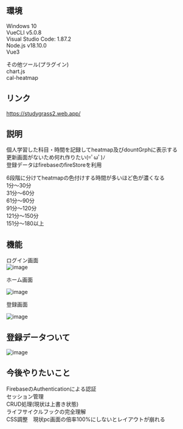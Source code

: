 ## 環境
Windows 10  
VueCLI v5.0.8    
Visual Studio Code: 1.87.2  
Node.js v18.10.0  
Vue3

その他ツール(プラグイン)  
chart.js  
cal-heatmap  

## リンク
https://studygrass2.web.app/

## 説明  
個人学習した科目・時間を記録してheatmap及びdountGrphに表示する  
更新画面がないため何れ作りたい(=ﾟωﾟ)ﾉ  
登録データはfirebaseのfireStoreを利用

6段階に分けてheatmapの色付けする時間が多いほど色が濃くなる  
1分～30分  
31分～60分  
61分～90分  
91分～120分  
121分～150分  
151分～180以上  


## 機能

ログイン画面  
![image](https://github.com/mshtwtnb0219/StudyGrass/assets/77442526/587452cc-c400-461a-a291-388754f3428f)  


ホーム画面  

![image](https://github.com/mshtwtnb0219/StudyGrass/assets/77442526/f4c320e3-da9e-4543-a247-1fb59f1e1c50)  

登録画面  


![image](https://github.com/mshtwtnb0219/StudyGrass/assets/77442526/c6656638-110a-4398-85ae-c91ca94e97f9)



## 登録データついて
![image](https://github.com/mshtwtnb0219/StudyGrass/assets/77442526/7ff16299-b418-4daa-90f4-10e9ea0ca75a)



## 今後やりたいこと
FirebaseのAuthenticationによる認証  
セッション管理  
CRUD処理(現状は上書き状態)  
ライフサイクルフックの完全理解  
CSS調整　現状pc画面の倍率100%にしないとレイアウトが崩れる  



